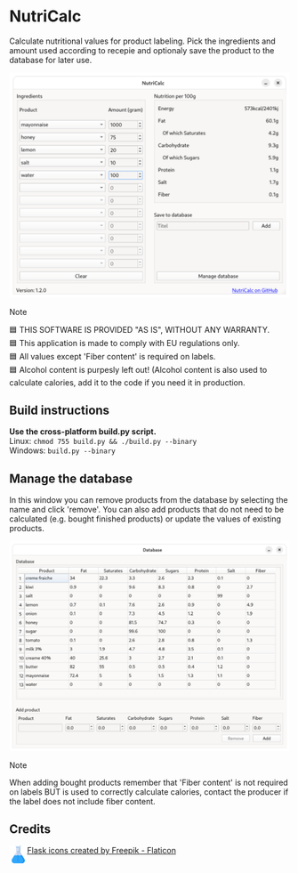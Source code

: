 # NutriCalc
Calculate nutritional values for product labeling. Pick the ingredients and amount used according to recepie and optionaly save the product to the database for later use.

![Screenshot](https://github.com/kiwipy/nutricalc/blob/main/docs/main_window.png)<br>

> [!NOTE]
> :blue_square: THIS SOFTWARE IS PROVIDED "AS IS", WITHOUT ANY WARRANTY.<br>
> :blue_square: This application is made to comply with EU regulations only.<br>
> :blue_square: All values except 'Fiber content' is required on labels.<br>
> :blue_square: Alcohol content is purpesly left out! (Alcohol content is also used to calculate calories, add it to the code if you need it in production.

## Build instructions
**Use the cross-platform build.py script.**<br>
Linux: `chmod 755 build.py && ./build.py --binary`<br>
Windows: `build.py --binary`<br>

## Manage the database
In this window you can remove products from the database by selecting the name and click 'remove'. You can also add products that do not need to be calculated (e.g. bought finished products) or update the values of existing products.

![Screenshot](https://github.com/kiwipy/nutricalc/blob/main/docs/db_window.png)<br>

> [!NOTE]
> When adding bought products remember that 'Fiber content' is not required on labels BUT is used to correctly calculate calories, contact the producer if the label does not include fiber content.

## Credits
<img align="left" src="https://github.com/kiwipy/nutricalc/blob/main/data/AppIcon.png" alt="AppIcon" width="32" height="32">
<a href="https://www.flaticon.com/free-icons/flask" title="flask icons">Flask icons created by Freepik - Flaticon</a>
